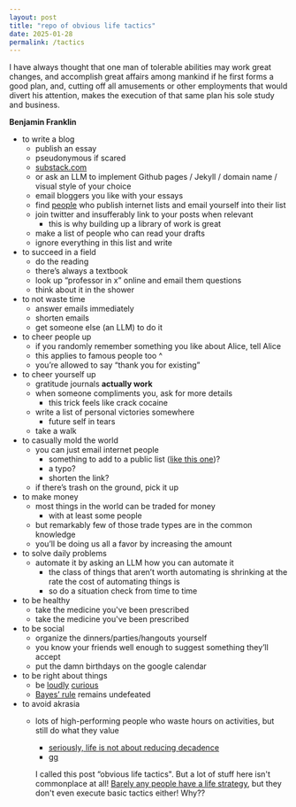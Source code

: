 ```yaml
---
layout: post
title: "repo of obvious life tactics" 
date: 2025-01-28
permalink: /tactics 
---
```




I have always thought that one man of tolerable abilities may work great changes, and accomplish great affairs among mankind if he first forms a good plan, and, cutting off all amusements or other employments that would divert his attention, makes the execution of that same plan his sole study and business. 

**Benjamin Franklin**

- to write a blog
  - publish an essay
  - pseudonymous if scared
  - <u>[substack.com ](http://substack.com)</u>
  - or ask an LLM to implement Github pages / Jekyll / domain name / visual style of your choice 
  - email bloggers you like with your essays
  - find <u>[people](https://substack.com/@samenright/posts)</u> who publish internet lists and email yourself into their list
  - join twitter and insufferably link to your posts when relevant
    - this is why building up a library of work is great
  - make a list of people who can read your drafts
  - ignore everything in this list and write
- to succeed in a field
  - do the reading
  - there’s always a textbook
  - look up “professor in x” online and email them questions
  - think about it in the shower
- to not waste time
  - answer emails immediately
  - shorten emails
  - get someone else (an LLM) to do it
- to cheer people up
  - if you randomly remember something you like about Alice, tell Alice
  - this applies to famous people too ^ 
  - you’re allowed to say “thank you for existing” 
- to cheer yourself up
  - gratitude journals **actually work**
  - when someone compliments you, ask for more details
    - this trick feels like crack cocaine
  - write a list of personal victories somewhere
    - future self in tears
  - take a walk
- to casually mold the world
  - you can just email internet people
    - something to add to a public list (<u>[like this one](mailto:croissanthology@gmail.com)</u>)?
    - a typo?
    - shorten the link?
  - if there’s trash on the ground, pick it up
- to make money
  - most things in the world can be traded for money 
    - with at least some people
  - but remarkably few of those trade types are in the common knowledge
  - you’ll be doing us all a favor by increasing the amount
- to solve daily problems
  - automate it by asking an LLM how you can automate it
    - the class of things that aren’t worth automating is shrinking at the rate the cost of automating things is
    - so do a situation check from time to time
- to be healthy
  - take the medicine you've been prescribed
  - take the medicine you've been prescribed 
- to be social
  - organize the dinners/parties/hangouts yourself 
  - you know your friends well enough to suggest something they’ll accept
  - put the damn birthdays on the google calendar
- to be right about things
  - be <u>[loudly](https://x.com/__drewface/status/1875290969152864285)</u> <u>[curious](https://x.com/paulg/status/1883488719048785934)</u> 
  - <u>[Bayes’ rule](https://arbital.com/p/bayes_rule/?l=1zq)</u> remains undefeated
- to avoid akrasia
  - lots of high-performing people who waste hours on activities, but still do what they value
    - <u>[seriously, life is not about reducing decadence](https://x.com/visakanv/status/1653376345802694657)</u>
    - <u>[gg](https://pbs.twimg.com/media/FvIHo0naQAAw3aP?format=jpg&name=medium)</u>


	I called this post “obvious life tactics". But a lot of stuff here isn't commonplace at all! <u>[Barely any people have a life strategy](https://theonion.com/study-average-person-s-life-plan-can-only-withstand-25-1819578876/)</u>, but they don't even execute basic tactics either! Why?? 


